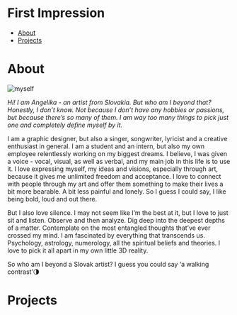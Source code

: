 # First Impression

- [About](#about)
- [Projects](#projects)

# About

![myself](img/girl-looking-camera.png)

*Hi!*
*I am Angelika - an artist from Slovakia. But who am I beyond that? Honestly, I don’t know. Not because I don’t have any hobbies or passions, but because there’s so many of them. I am way too many things to pick just one and completely define myself by it.*

I am a graphic designer, but also a singer, songwriter, lyricist and a creative enthusiast in general. I am a student and an intern, but also my own employee relentlessly working on my biggest dreams. I believe, I was given a voice - vocal, visual, as well as verbal, and my main job in this life is to use it. I love expressing myself, my ideas and visions, especially through art, because it gives me unlimited freedom and acceptance. I love to connect with people through my art and offer them something to make their lives a bit more bearable. A bit less painful and lonely. So I guess I could say, I like being bold, loud and out there.

But I also love silence. I may not seem like I’m the best at it, but I love to just sit and listen. Observe and then analyze. Dig deep into the deepest depths of a matter. Contemplate on the most entangled thoughts that’ve ever crossed my mind. I am fascinated by everything that transcends us. Psychology, astrology, numerology, all the spiritual beliefs and theories. I love to pick it all apart in my own little 3D reality. 

So who am I beyond a Slovak artist? I guess you could say ‘a walking contrast’🌗


# Projects
